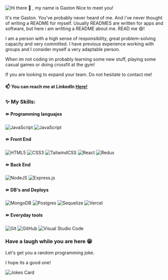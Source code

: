 
![Hi there 👋 , my name is Gaston  Nice to meet you!](https://user-images.githubusercontent.com/61922413/216107812-4e4446ff-a455-4b03-b203-1d16fcd2d353.gif)


It's me Gaston. You've probably never heard of me. And i've never thought of writing a README for myself.
Usually READMES are written for apps and software, but here i am writting a README about me. READ me 😄!

I am a person with a high sense of responsibility, great problem-solving capacity and very committed. 
I have previous experience working with groups and I consider myself a very adaptable person.

When im not coding im probably 
learning some new stuff, playing some casual games or doing crossfit at the gym!

If you are looking to expand your team. Do not hesitate to contact me!

#### 📫 You can reach me at LinkedIn [Here!](https://www.linkedin.com/in/gaston-fernandez-prataviera-93a4b21a2/) 

### ✨ My Skills:

#### ⏩ Programming languajes

![JavaScript](https://img.shields.io/badge/javascript-%23323330.svg?style=for-the-badge&logo=javascript&logoColor=%23F7DF1E)
![JavaScript](https://img.shields.io/badge/PHP-%23323330.svg?style=for-the-badge&logo=PHP&logoColor=#8993be)

#### ⏩ Front End

  ![HTML5](https://img.shields.io/badge/html5-%23E34F26.svg?style=for-the-badge&logo=html5&logoColor=white)
  ![CSS3](https://img.shields.io/badge/css3-%231572B6.svg?style=for-the-badge&logo=css3&logoColor=white)
  ![TailwindCSS](https://img.shields.io/badge/tailwindcss-%2338B2AC.svg?style=for-the-badge&logo=tailwind-css&logoColor=white)
  ![React](https://img.shields.io/badge/react-%2320232a.svg?style=for-the-badge&logo=react&logoColor=%2361DAFB)
  ![Redux](https://img.shields.io/badge/redux-%23593d88.svg?style=for-the-badge&logo=redux&logoColor=white)
 	
#### ⏩ Back End

  ![NodeJS](https://img.shields.io/badge/node.js-6DA55F?style=for-the-badge&logo=node.js&logoColor=white)
  ![Express.js](https://img.shields.io/badge/express.js-%23404d59.svg?style=for-the-badge&logo=express&logoColor=%2361DAFB)
  
#### ⏩ DB's and Deploys
  ![MongoDB](https://img.shields.io/badge/MongoDB-%234ea94b.svg?style=for-the-badge&logo=mongodb&logoColor=white)
  ![Postgres](https://img.shields.io/badge/postgres-%23316192.svg?style=for-the-badge&logo=postgresql&logoColor=white)
  ![Sequelize](https://img.shields.io/badge/Sequelize-52B0E7?style=for-the-badge&logo=Sequelize&logoColor=white)
  ![Vercel](https://img.shields.io/badge/vercel-%23000000.svg?style=for-the-badge&logo=vercel&logoColor=white)

#### ⏩ Everyday tools
  ![Git](https://img.shields.io/badge/git-%23F05033.svg?style=for-the-badge&logo=git&logoColor=white)
  ![GitHub](https://img.shields.io/badge/github-%23121011.svg?style=for-the-badge&logo=github&logoColor=white)
  ![Visual Studio Code](https://img.shields.io/badge/Visual%20Studio%20Code-0078d7.svg?style=for-the-badge&logo=visual-studio-code&logoColor=white)


### Have a laugh while you are here 😁
Let's get you a random programming joke.

I hope its a good one!


![Jokes Card](https://readme-jokes.vercel.app/api)
